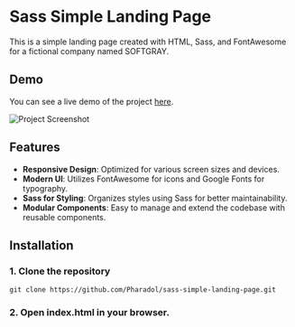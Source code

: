 # Sass Simple Landing Page

This is a simple landing page created with HTML, Sass, and FontAwesome for a fictional company named SOFTGRAY.

## Demo
You can see a live demo of the project [here](https://pharadol.github.io/sass-simple-landing-page/).

![Project Screenshot](https://img2.pic.in.th/pic/sass-simple-landing-page.png)

## Features
- **Responsive Design**: Optimized for various screen sizes and devices.
- **Modern UI**: Utilizes FontAwesome for icons and Google Fonts for typography.
- **Sass for Styling**: Organizes styles using Sass for better maintainability.
- **Modular Components**: Easy to manage and extend the codebase with reusable components.

## Installation
### 1. Clone the repository
    git clone https://github.com/Pharadol/sass-simple-landing-page.git
### 2. Open index.html in your browser.
